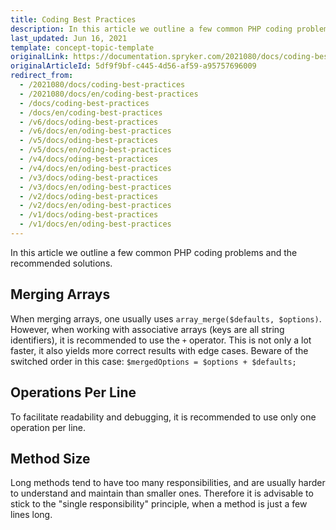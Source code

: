 ```yaml
---
title: Coding Best Practices
description: In this article we outline a few common PHP coding problems and the recommended solutions.
last_updated: Jun 16, 2021
template: concept-topic-template
originalLink: https://documentation.spryker.com/2021080/docs/coding-best-practices
originalArticleId: 5df9f9bf-c445-4d56-af59-a95757696009
redirect_from:
  - /2021080/docs/coding-best-practices
  - /2021080/docs/en/coding-best-practices
  - /docs/coding-best-practices
  - /docs/en/coding-best-practices
  - /v6/docs/oding-best-practices
  - /v6/docs/en/oding-best-practices  
  - /v5/docs/oding-best-practices
  - /v5/docs/en/oding-best-practices  
  - /v4/docs/oding-best-practices
  - /v4/docs/en/oding-best-practices  
  - /v3/docs/oding-best-practices
  - /v3/docs/en/oding-best-practices  
  - /v2/docs/oding-best-practices
  - /v2/docs/en/oding-best-practices  
  - /v1/docs/oding-best-practices
  - /v1/docs/en/oding-best-practices
---
```


In this article we outline a few common PHP coding problems and the recommended solutions.

## Merging Arrays

When merging arrays, one usually uses `array_merge($defaults, $options)`. However, when working with associative arrays (keys are all string identifiers), it is recommended to use the `+` operator. This is not only a lot faster, it also yields more correct results with edge cases. Beware of the switched order in this case: `$mergedOptions = $options + $defaults;`

## Operations Per Line

To facilitate readability and debugging, it is recommended to use only one operation per line.

## Method Size

Long methods tend to have too many responsibilities, and are usually harder to understand and maintain than smaller ones. Therefore it is advisable to stick to the "single responsibility" principle, when a method is just a few lines long.



<!-- Last review date: Nov. 22nd, 2017--  by Mark Scherer -->
